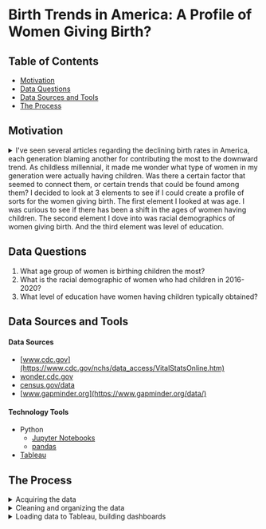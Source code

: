 # Birth Trends in America: A Profile of Women Giving Birth?

## Table of Contents
* [Motivation](#Motivation)
* [Data Questions](#Data-Questions)
* [Data Sources and Tools](#Data-Sources-and-Tools)
* [The Process](#The-Process)


## Motivation
<details>
  <summary> I've seen several articles regarding the declining birth rates in America, each generation blaming  another for contributing the most to the downward trend. As childless millennial, it made me wonder what type of women in my generation were actually having children. Was there a certain factor that seemed to connect them, or certain trends that could be found among them?
  I decided to look at 3 elements to see if I could create a profile of sorts for the women giving birth. The first element I looked at was age. I was curious to see if there has been a shift in the ages of women having children. The second element I dove into was racial demographics of women giving birth. And the third element was level of education.
</details>

## Data Questions
1. What age group of women is birthing children the most?
2. What is the racial demographic of women who had children in 2016-2020?
3. What level of education have women having children typically obtained?

## Data Sources and Tools
#### Data Sources
* [www.cdc.gov](https://www.cdc.gov/nchs/data_access/VitalStatsOnline.htm)
* [wonder.cdc.gov](https://wonder.cdc.gov/natality-current.html)
* [census.gov/data](https://data.census.gov/)
* [www.gapminder.org](https://www.gapminder.org/data/)


#### Technology Tools
* Python
  * [Jupyter Notebooks](https://jupyter.org/)
  * [pandas](https://pandas.pydata.org/)
* [Tableau](https://www.tableau.com/)


## The Process
<details>
  <summary>Acquiring the data</summary>
Finding the data was a journey in it's own right. While looking through the CDC's data I stumbled upon some huge data sets early on in my search that included a lot of information for each birth that took place in the U.S. Each year had over 3 million rows. I wasn't sure this was what I was looking for but knew that there was such good information provided I didn't want to pass it up. Pulling in this data provided a challenge because it was so large. The data was in a different format and I had to decipher which lines/characters corresponded with each column. But this challenge meant I was able to pull straight into Python only the columns I wanted which slimmed down my data set a little.
I then moved onto finding some really good social indicators (level of educational attainment, racial demographics, and poverty) data from the census. I knew this would be important to have to answer the questions I set out to. This data wasn't as cumbersome as the CDC data but did need some cleaning.
The last set of data I found on gapminder wasn't everything I hoped it would be but did provide me with a lot of good information to create my birth rate map. And I was able to pull what I needed from it.
</details>

<details>
  <summary>Cleaning and organizing the data</summary>
Organizing the CDC data was important because it was such a large data set. I was able to pull what I needed in order to aggregate the data, which then allowed me to get a better picture of what I was working with.
Cleaning the census data was also very important, after pulling it in I realized that there were several strings that needed to be organized and transposed in order to get a cohesive table to work with.
</details>

<details>
  <summary>Loading data to Tableau, building dashboards</summary>
I initially created visualizations in Python and put them in a PowerPoint but decided to create a Tableau story instead. I felt Tableau would provide a cleaner more uniform presentation. So what I did to pivot was pull the tables I created for the Python graphs and pulled them directly into Tableau. This created some issues such as the data not connecting but I was able to resolve most of them.
</details>
